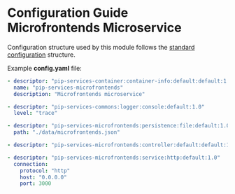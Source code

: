 # Configuration Guide <br/> Microfrontends Microservice

Configuration structure used by this module follows the 
[standard configuration](https://github.com/pip-services/pip-services/blob/master/usage/Configuration.md) 
structure.

Example **config.yaml** file:

```yaml
- descriptor: "pip-services-container:container-info:default:default:1.0"
  name: "pip-services-microfrontends"
  description: "Microfrontends microservice"

- descriptor: "pip-services-commons:logger:console:default:1.0"
  level: "trace"

- descriptor: "pip-services-microfrontends:persistence:file:default:1.0"
  path: "./data/microfrontends.json"

- descriptor: "pip-services-microfrontends:controller:default:default:1.0"

- descriptor: "pip-services-microfrontends:service:http:default:1.0"
  connection:
    protocol: "http"
    host: "0.0.0.0"
    port: 3000
```
